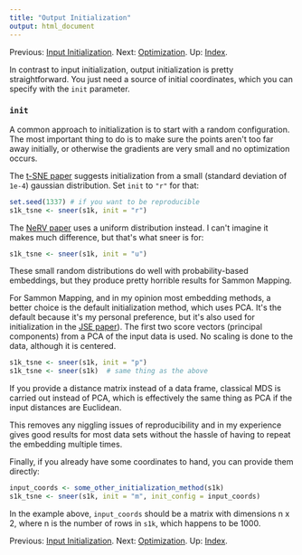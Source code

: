```yaml
---
title: "Output Initialization"
output: html_document
---
```

Previous: [Input Initialization](input-initialization.html). Next: [Optimization](optimization.html). Up: [Index](index.html).

In contrast to input initialization, output initialization is pretty 
straightforward. You just need a source of initial coordinates, which you
can specify with the `init` parameter.

### `init`

A common approach to initialization is to start with a random configuration.
The most important thing to do is to make sure the points aren't too far away
initially, or otherwise the gradients are very small and no optimization occurs.

The [t-SNE paper](http://jmlr.org/papers/v9/vandermaaten08a.html) suggests
initialization from a small (standard deviation of `1e-4`) gaussian 
distribution. Set `init` to `"r"` for that:

```R
set.seed(1337) # if you want to be reproducible
s1k_tsne <- sneer(s1k, init = "r")
```

The [NeRV paper](http://www.jmlr.org/papers/v11/venna10a.html) uses a uniform
distribution instead. I can't imagine it makes much difference, but that's what
sneer is for:

```R
s1k_tsne <- sneer(s1k, init = "u")
```

These small random distributions do well with probability-based embeddings, but 
they produce pretty horrible results for Sammon Mapping.

For Sammon Mapping, and in my opinion most embedding methods, a better choice 
is the default initialization method, which uses PCA. It's the default because 
it's my personal preference, but it's also used for initialization in the 
[JSE paper](http://dx.doi.org/10.1016/j.neucom.2012.12.036)). The first two 
score vectors (principal components) from a PCA of the input data is used. No
scaling is done to the data, although it is centered.

```R
s1k_tsne <- sneer(s1k, init = "p")
s1k_tsne <- sneer(s1k)  # same thing as the above
```

If you provide a distance matrix instead of a data frame, classical MDS is 
carried out instead of PCA, which is effectively the same thing as PCA if
the input distances are Euclidean.

This removes any niggling issues of reproducibility and in my experience gives 
good results for most data sets without the hassle of having to repeat the 
embedding multiple times.

Finally, if you already have some coordinates to hand, you can provide them 
directly:

```R
input_coords <- some_other_initialization_method(s1k)
s1k_tsne <- sneer(s1k, init = "m", init_config = input_coords)
```

In the example above, `input_coords` should be a matrix with dimensions n x 2,
where n is the number of rows in `s1k`, which happens to be 1000.

Previous: [Input Initialization](input-initialization.html). Next: [Optimization](optimization.html). Up: [Index](index.html).

